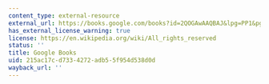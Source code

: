 ```yaml
---
content_type: external-resource
external_url: https://books.google.com/books?id=2QOGAwAAQBAJ&lpg=PP1&pg=PA199#v=onepage&q&f=false
has_external_license_warning: true
license: https://en.wikipedia.org/wiki/All_rights_reserved
status: ''
title: Google Books
uid: 215ac17c-d733-4272-adb5-5f954d538d0d
wayback_url: ''
---
```

